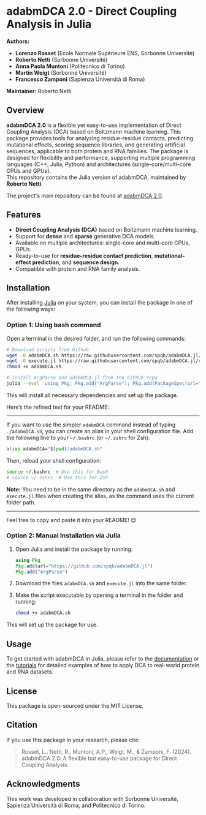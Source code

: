 # adabmDCA 2.0 - Direct Coupling Analysis in Julia

**Authors:**  
- **Lorenzo Rosset** (Ecole Normale Supérieure ENS, Sorbonne Université)
- **Roberto Netti** (Sorbonne Université)
- **Anna Paola Muntoni** (Politecnico di Torino)
- **Martin Weigt** (Sorbonne Université)
- **Francesco Zamponi** (Sapienza Università di Roma)
  
**Maintainer:** Roberto Netti

## Overview

**adabmDCA 2.0** is a flexible yet easy-to-use implementation of Direct Coupling Analysis (DCA) based on Boltzmann machine learning. This package provides tools for analyzing residue-residue contacts, predicting mutational effects, scoring sequence libraries, and generating artificial sequences, applicable to both protein and RNA families. The package is designed for flexibility and performance, supporting multiple programming languages (C++, Julia, Python) and architectures (single-core/multi-core CPUs and GPUs).  
This repository contains the Julia version of adabmDCA, maintained by **Roberto Netti**.

The project's main repository can be found at [adabmDCA 2.0](https://github.com/spqb/adabmDCA.git).

## Features

- **Direct Coupling Analysis (DCA)** based on Boltzmann machine learning.
- Support for **dense** and **sparse** generative DCA models.
- Available on multiple architectures: single-core and multi-core CPUs, GPUs.
- Ready-to-use for **residue-residue contact prediction**, **mutational-effect prediction**, and **sequence design**.
- Compatible with protein and RNA family analysis.

## Installation

After installing [Julia](https://julialang.org/downloads/) on your system, you can install the package in one of the following ways:

### Option 1: Using bash command
Open a terminal in the desired folder, and run the following commands:

   ```bash
   # Download scripts from Github
   wget -O adabmDCA.sh https://raw.githubusercontent.com/spqb/adabmDCA.jl/refs/heads/main/adabmDCA.sh
   wget -O execute.jl https://raw.githubusercontent.com/spqb/adabmDCA.jl/refs/heads/main/execute.jl
   chmod +x adabmDCA.sh

   # Install ArgParse and adabmDCA.jl from the GitHub repo
   julia --eval 'using Pkg; Pkg.add("ArgParse"); Pkg.add(PackageSpec(url="https://github.com/spqb/adabmDCA.jl"))'
   ```
This will install all necessary dependencies and set up the package.

Here’s the refined text for your README:

---

If you want to use the simpler `adabmDCA` command instead of typing `./adabmDCA.sh`, you can create an alias in your shell configuration file. Add the following line to your `~/.bashrc` (or `~/.zshrc` for Zsh):

```bash
alias adabmDCA="$(pwd)/adabmDCA.sh"
```

Then, reload your shell configuration:

```bash
source ~/.bashrc  # Use this for Bash
# source ~/.zshrc  # Use this for Zsh
```

**Note:** You need to be in the same directory as the `adabmDCA.sh` and `execute.jl` files when creating the alias, as the command uses the current folder path.

---

Feel free to copy and paste it into your README! 😊


### Option 2: Manual Installation via Julia

1. Open Julia and install the package by running:

   ```julia
   using Pkg
   Pkg.add(url="https://github.com/spqb/adabmDCA.jl")
   Pkg.add("ArgParse")
   ```

2. Download the files `adabmDCA.sh` and `execute.jl` into the same folder.
3. Make the script executable by opening a terminal in the folder and running:

   ```bash
   chmod +x adabmDCA.sh
   ```

This will set up the package for use.

## Usage

To get started with adabmDCA in Julia, please refer to the [documentation](https://spqb.github.io/adabmDCApy/) or the [tutorials](https://github.com/spqb/adabmDCA.jl/tree/main/tutorials) for detailed examples of how to apply DCA to real-world protein and RNA datasets.

## License

This package is open-sourced under the MIT License.

## Citation

If you use this package in your research, please cite:

> Rosset, L., Netti, R., Muntoni, A.P., Weigt, M., & Zamponi, F. (2024). adabmDCA 2.0: A flexible but easy-to-use package for Direct Coupling Analysis.


## Acknowledgments

This work was developed in collaboration with Sorbonne Université, Sapienza Università di Roma, and Politecnico di Torino.

